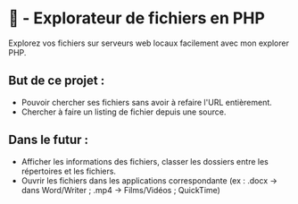# 🧭 - Explorateur de fichiers en PHP
Explorez vos fichiers sur serveurs web locaux facilement avec mon explorer PHP.

## But de ce projet : 
- Pouvoir chercher ses fichiers sans avoir à refaire l'URL entièrement.
- Chercher à faire un listing de fichier depuis une source.

## Dans le futur :
- Afficher les informations des fichiers, classer les dossiers entre les répertoires et les fichiers.
- Ouvrir les fichiers dans les applications correspondante (ex : .docx -> dans Word/Writer ; .mp4 -> Films/Vidéos ; QuickTime)
